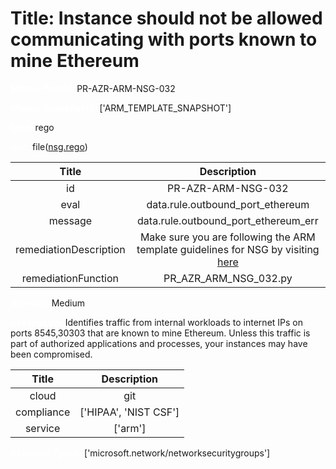 



# Title: Instance should not be allowed communicating with ports known to mine Ethereum


***<font color="white">Master Test Id:</font>*** PR-AZR-ARM-NSG-032

***<font color="white">Master Snapshot Id:</font>*** ['ARM_TEMPLATE_SNAPSHOT']

***<font color="white">type:</font>*** rego

***<font color="white">rule:</font>*** file([nsg.rego])  
  
  
  
  

|Title|Description|
| :---: | :---: |
|id|PR-AZR-ARM-NSG-032|
|eval|data.rule.outbound_port_ethereum|
|message|data.rule.outbound_port_ethereum_err|
|remediationDescription|Make sure you are following the ARM template guidelines for NSG by visiting <a href='https://docs.microsoft.com/en-us/azure/templates/microsoft.network/networksecuritygroups' target='_blank'>here</a>|
|remediationFunction|PR_AZR_ARM_NSG_032.py|


***<font color="white">Severity:</font>*** Medium

***<font color="white">Description:</font>*** Identifies traffic from internal workloads to internet IPs on ports 8545,30303 that are known to mine Ethereum. Unless this traffic is part of authorized applications and processes, your instances may have been compromised.  
  
  

|Title|Description|
| :---: | :---: |
|cloud|git|
|compliance|['HIPAA', 'NIST CSF']|
|service|['arm']|


***<font color="white">Resource Types:</font>*** ['microsoft.network/networksecuritygroups']


[nsg.rego]: https://github.com/prancer-io/prancer-compliance-test/tree/master/azure/iac/nsg.rego
